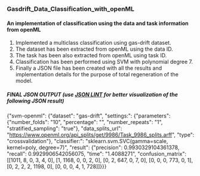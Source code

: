### Gasdrift_Data_Classification_with_openML

#### An implementation of classification using the data and task information from openML

1. Implemented a multiclass classification using gas-drift dataset.
2. The dataset has been extracted from openML using the data ID.
3. The task has been also extracted from openML using task ID.
4. Classification has been performed using SVM with polynomial degree 7.
5. Finally a JSON file has been created with all the results and implementation details for the purpose of total regeneration of the model.

##### FINAL JSON OUTPUT (use [JSON LINT](https://jsonlint.com/) for better visualization of the following JSON result)
{"svm-openml": {"dataset": "gas-drift", "settings:": {"parameters": {"number_folds": "10", "percentage": "", "number_repeats": "1", "stratified_sampling": "true"}, "data_splits_url": "https://www.openml.org/api_splits/get/9986/Task_9986_splits.arff", "type": "crossvalidation"}, "classifier:": "sklearn.svm.SVC(gamma=scale, kernel=poly, degree=7)", "result": {"precision": 0.9930329104361378, "recall": 0.9929906542056075, "time": "1.4088271", "confusion_matrix": [[1011, 8, 0, 3, 4, 0], [1, 1168, 0, 0, 2, 0], [0, 2, 647, 0, 7, 0], [0, 0, 0, 773, 0, 1], [0, 2, 2, 2, 1198, 0], [0, 0, 0, 4, 1, 728]]}}}

